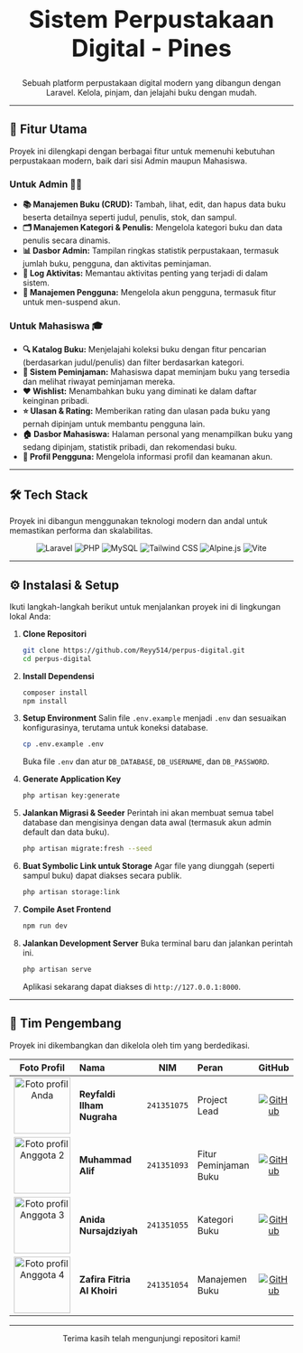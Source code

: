 <div align="center">
  <h1 style="font-size: 3em; font-weight: bold;">Sistem Perpustakaan Digital - Pines</h1>
  <p>
    Sebuah platform perpustakaan digital modern yang dibangun dengan Laravel. Kelola, pinjam, dan jelajahi buku dengan mudah.
  </p>
</div>

---

## 🚀 Fitur Utama

Proyek ini dilengkapi dengan berbagai fitur untuk memenuhi kebutuhan perpustakaan modern, baik dari sisi Admin maupun Mahasiswa.

### Untuk Admin 👨‍💼
-   **📚 Manajemen Buku (CRUD):** Tambah, lihat, edit, dan hapus data buku beserta detailnya seperti judul, penulis, stok, dan sampul.
-   **🗂️ Manajemen Kategori & Penulis:** Mengelola kategori buku dan data penulis secara dinamis.
-   **📊 Dasbor Admin:** Tampilan ringkas statistik perpustakaan, termasuk jumlah buku, pengguna, dan aktivitas peminjaman.
-   **📜 Log Aktivitas:** Memantau aktivitas penting yang terjadi di dalam sistem.
-   **👥 Manajemen Pengguna:** Mengelola akun pengguna, termasuk fitur untuk men-suspend akun.

### Untuk Mahasiswa 🎓
-   **🔍 Katalog Buku:** Menjelajahi koleksi buku dengan fitur pencarian (berdasarkan judul/penulis) dan filter berdasarkan kategori.
-   **🔄 Sistem Peminjaman:** Mahasiswa dapat meminjam buku yang tersedia dan melihat riwayat peminjaman mereka.
-   **❤️ Wishlist:** Menambahkan buku yang diminati ke dalam daftar keinginan pribadi.
-   **⭐ Ulasan & Rating:** Memberikan rating dan ulasan pada buku yang pernah dipinjam untuk membantu pengguna lain.
-   **🏠 Dasbor Mahasiswa:** Halaman personal yang menampilkan buku yang sedang dipinjam, statistik pribadi, dan rekomendasi buku.
-   **👤 Profil Pengguna:** Mengelola informasi profil dan keamanan akun.

---

## 🛠️ Tech Stack

Proyek ini dibangun menggunakan teknologi modern dan andal untuk memastikan performa dan skalabilitas.

<p align="center">
  <img src="https://img.shields.io/badge/Laravel-FF2D20?style=for-the-badge&logo=laravel&logoColor=white" alt="Laravel"/>
  <img src="https://img.shields.io/badge/PHP-777BB4?style=for-the-badge&logo=php&logoColor=white" alt="PHP"/>
  <img src="https://img.shields.io/badge/MySQL-4479A1?style=for-the-badge&logo=mysql&logoColor=white" alt="MySQL"/>
  <img src="https://img.shields.io/badge/Tailwind_CSS-38B2AC?style=for-the-badge&logo=tailwind-css&logoColor=white" alt="Tailwind CSS"/>
  <img src="https://img.shields.io/badge/Alpine.js-8BC0D0?style=for-the-badge&logo=alpine.js&logoColor=white" alt="Alpine.js"/>
  <img src="https://img.shields.io/badge/Vite-646CFF?style=for-the-badge&logo=vite&logoColor=white" alt="Vite"/>
</p>

---

## ⚙️ Instalasi & Setup

Ikuti langkah-langkah berikut untuk menjalankan proyek ini di lingkungan lokal Anda:

1.  **Clone Repositori**
    ```bash
    git clone https://github.com/Reyy514/perpus-digital.git
    cd perpus-digital
    ```

2.  **Install Dependensi**
    ```bash
    composer install
    npm install
    ```

3.  **Setup Environment**
    Salin file `.env.example` menjadi `.env` dan sesuaikan konfigurasinya, terutama untuk koneksi database.
    ```bash
    cp .env.example .env
    ```
    Buka file `.env` dan atur `DB_DATABASE`, `DB_USERNAME`, dan `DB_PASSWORD`.

4.  **Generate Application Key**
    ```bash
    php artisan key:generate
    ```

5.  **Jalankan Migrasi & Seeder**
    Perintah ini akan membuat semua tabel database dan mengisinya dengan data awal (termasuk akun admin default dan data buku).
    ```bash
    php artisan migrate:fresh --seed
    ```

6.  **Buat Symbolic Link untuk Storage**
    Agar file yang diunggah (seperti sampul buku) dapat diakses secara publik.
    ```bash
    php artisan storage:link
    ```

7.  **Compile Aset Frontend**
    ```bash
    npm run dev
    ```

8.  **Jalankan Development Server**
    Buka terminal baru dan jalankan perintah ini.
    ```bash
    php artisan serve
    ```
    Aplikasi sekarang dapat diakses di `http://127.0.0.1:8000`.

---

## 👥 Tim Pengembang

Proyek ini dikembangkan dan dikelola oleh tim yang berdedikasi.

| Foto Profil | Nama | NIM | Peran | GitHub |
| :---: | :--- | :---: | :--- | :---: |
| <img src="https://github.com/Reyy514.png?size=100" width="100" alt="Foto profil Anda"> | **Reyfaldi Ilham Nugraha** | `241351075` | Project Lead | [![GitHub](https://img.shields.io/badge/GitHub-181717?style=for-the-badge&logo=github&logoColor=white)](https://github.com/Reyy514) |
| <img src="https://github.com/molip212.png?size=100" width="100" alt="Foto profil Anggota 2"> | **Muhammad Alif** | `241351093` | Fitur Peminjaman Buku | [![GitHub](https://img.shields.io/badge/GitHub-181717?style=for-the-badge&logo=github&logoColor=white)](https://github.com/molip212) |
| <img src="https://github.com/anida24.png?size=100" width="100" alt="Foto profil Anggota 3"> | **Anida Nursajdziyah** | `241351055` | Kategori Buku | [![GitHub](https://img.shields.io/badge/GitHub-181717?style=for-the-badge&logo=github&logoColor=white)](https://github.com/anida24) |
| <img src="https://github.com/firkhoir.png?size=100" width="100" alt="Foto profil Anggota 4"> | **Zafira Fitria Al Khoiri** | `241351054` | Manajemen Buku | [![GitHub](https://img.shields.io/badge/GitHub-181717?style=for-the-badge&logo=github&logoColor=white)](https://github.com/firkhoir) |

---
<p align="center">
  Terima kasih telah mengunjungi repositori kami!
</p>
